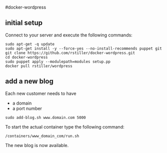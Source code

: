 #docker-wordpress

## initial setup

Connect to your server and execute the following commands:

```text
sudo apt-get -q update
sudo apt-get install -y --force-yes --no-install-recommends puppet git
git clone https://github.com/rstiller/docker-wordpress.git
cd docker-wordpress
sudo puppet apply --modulepath=modules setup.pp
docker pull rstiller/wordpress
```

## add a new blog

Each new customer needs to have

* a domain
* a port number

```text
sudo add-blog.sh www.domain.com 5000
```

To start the actual container type the following command:

```text
/containers/www_domain_com/run.sh
```

The new blog is now available.
